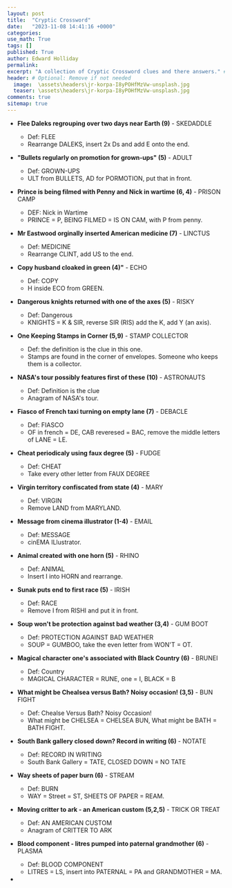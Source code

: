 ```yaml
---
layout: post
title:  "Cryptic Crossword"
date:   "2023-11-08 14:41:16 +0000"
categories: 
use_math: True
tags: []
published: True
author: Edward Holliday 
permalink:  
excerpt: "A collection of Cryptic Crossword clues and there answers." # Optional: Remove if not needed
header: # Optional: Remove if not needed
  image:  \assets\headers\jr-korpa-I8yPOHfMzVw-unsplash.jpg
  teaser: \assets\headers\jr-korpa-I8yPOHfMzVw-unsplash.jpg
comments: true
sitemap: true
---
```


- **Flee Daleks regrouping over two days near Earth (9)** - SKEDADDLE
  - Def: FLEE
  - Rearrange DALEKS, insert 2x Ds and add E onto the end.

- **"Bullets regularly on promotion for grown-ups" (5)** - ADULT
  - Def: GROWN-UPS
  - ULT from BULLETS, AD for PORMOTION, put that in front.

- **Prince is being filmed with Penny and Nick in wartime (6, 4)** - PRISON CAMP
  - DEF: Nick in Wartime
  - PRINCE = P, BEING FILMED = IS ON CAM, with P from penny.

- **Mr Eastwood orginally inserted American medicine (7)** - LINCTUS
  - Def: MEDICINE
  - Rearrange CLINT, add US to the end.

- **Copy husband cloaked in green (4)"** - ECHO
  - Def: COPY
  - H inside ECO from GREEN.

- **Dangerous knights returned with one of the axes (5)** - RISKY
  - Def: Dangerous
  - KNIGHTS = K & SIR, reverse SIR (RIS) add the K, add Y (an axis).

- **One Keeping Stamps in Corner (5,9)** - STAMP COLLECTOR
  - Def: the definition is the clue in this one. 
  - Stamps are found in the corner of envelopes. Someone who keeps them is a collector.

- **NASA's tour possibly features first of these (10)** - ASTRONAUTS
  - Def: Definition is the clue
  - Anagram of NASA's tour.

- **Fiasco of French taxi turning on empty lane (7)** - DEBACLE
  - Def: FIASCO
  - OF in french = DE, CAB reveresed = BAC, remove the middle letters of LANE = LE.

- **Cheat periodicaly using faux degree (5)** - FUDGE
  - Def: CHEAT
  - Take every other letter from FAUX DEGREE

- **Virgin territory confiscated from state (4)** - MARY
  - Def: VIRGIN
  - Remove LAND from MARYLAND.

- **Message from cinema illustrator (1-4)** - EMAIL
  - Def: MESSAGE
  - cinEMA ILlustrator.

- **Animal created with one horn (5)** - RHINO
  - Def: ANIMAL
  - Insert I into HORN and rearrange.

- **Sunak puts end to first race (5)** - IRISH
  - Def: RACE
  - Remove I from RISHI and put it in front.

- **Soup won't be protection against bad weather (3,4)** - GUM BOOT
  - Def: PROTECTION AGAINST BAD WEATHER
  - SOUP = GUMBOO, take the even letter from WON'T = OT.

- **Magical character one's associated with Black Country (6)** - BRUNEI
  - Def: Country
  - MAGICAL CHARACTER = RUNE, one = I, BLACK = B

- **What might be Chealsea versus Bath? Noisy occasion! (3,5)** - BUN FIGHT
  - Def: Chealse Versus Bath? Noisy Occasion!
  - What might be CHELSEA = CHELSEA BUN, What might be BATH = BATH FIGHT.

- **South Bank gallery closed down? Record in writing (6)** - NOTATE
  - Def: RECORD IN WRITING
  - South Bank Gallery = TATE, CLOSED DOWN = NO TATE

- **Way sheets of paper burn (6)** - STREAM
  - Def: BURN
  - WAY = Street = ST, SHEETS OF PAPER = REAM.

- **Moving critter to ark - an American custom (5,2,5)** - TRICK OR TREAT
  - Def: AN AMERICAN CUSTOM
  - Anagram of CRITTER TO ARK

- **Blood component - litres pumped into paternal grandmother (6)** - PLASMA
  - Def: BLOOD COMPONENT
  - LITRES = LS, insert into PATERNAL = PA and GRANDMOTHER = MA.

- 

